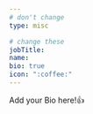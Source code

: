 ```yaml
---
# don't change
type: misc

# change these
jobTitle: 
name: 
bio: true
icon: ":coffee:"
---
```


Add your Bio here!:+1: